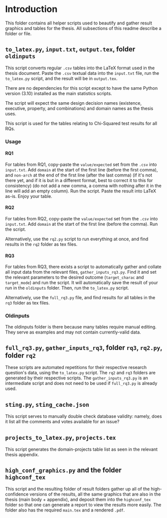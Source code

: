 # Introduction

This folder contains all helper scripts used to beautify and gather result graphics and tables for the thesis. All subsections of this readme describe a folder or file.

## `to_latex.py`, `input.txt`, `output.tex`, folder `oldinputs`

This script converts regular `.csv` tables into the LaTeX format used in the thesis document. Paste the `.csv` textual data into the `input.txt` file, run the `to_latex.py` script, and the result will be in `output.tex`.

There are no dependencies for this script except to have the same Python version (3.10) installed as the main statistics scripts.

The script will expect the same design decision names (existence, executive, property, and combinations) and domain names as the thesis uses.

This script is used for the tables relating to Chi-Squared test results for all RQs.

### Usage

#### RQ1

For tables from RQ1, copy-paste the `value/expected` set from the `.csv` into `input.txt`. Add `domain` at the start of the first line (before the first comma), and `non-arch` at the end of the first line (after the last comma) (if it's not there yet, and if it is but in a different format, best to correct it to this for consistency) (do not add a new comma, a comma with nothing after it in the line will add an empty column). Run the script. Paste the result into LaTeX as-is. Enjoy your table.

#### RQ2

For tables from RQ2, copy-paste the `value/expected` set from the `.csv` into `input.txt`. Add `domain` at the start of the first line (before the comma). Run the script.

Alternatively, use the `rq2.py` script to run everything at once, and find results in the `rq2` folder as tex files.

#### RQ3

For tables from RQ3, there exists a script to automatically gather and collate all input data from the relevant files, `gather_inputs_rq3.py`. Find it and set the relevant parameters to the desired outcome (`target_charac` and `target_mode`) and run the script. It will automatically save the result of your run in the `oldinputs` folder. Then, run the `to_latex.py` script.

Alternatively, use the `full_rq3.py` file, and find results for all tables in the `rq3` folder as tex files.

### Oldinputs

The oldinputs folder is there because many tables require manual editing. They serve as examples and may not contain currently-valid data.

## `full_rq3.py`, `gather_inputs_rq3`, folder `rq3`, `rq2.py`, folder `rq2`

These scripts are automated repetitions for their respective research question's data, using the `to_latex.py` script. The `rq2` and `rq3` folders are generated by their respective scripts. The `gather_inputs_rq3.py` is an intermediate script and does not need to be used if `full_rq3.py` is already used.

## `sting.py`, `sting_cache.json`

This script serves to manually double check database validity: namely, does it list all the comments and votes available for an issue?

## `projects_to_latex.py`, `projects.tex`

This script generates the domain-projects table list as seen in the relevant thesis appendix.

## `high_conf_graphics.py` and the folder `highconf_tex`

This script and the resulting folder of result folders gather up all of the high-confidence versions of the results, all the same graphics that are also in the thesis (main body + appendix), and deposit them into the `highconf_tex` folder so that one can generate a report to view the results more easily. The folder also has the required `main.tex` and a rendered `.pdf`.